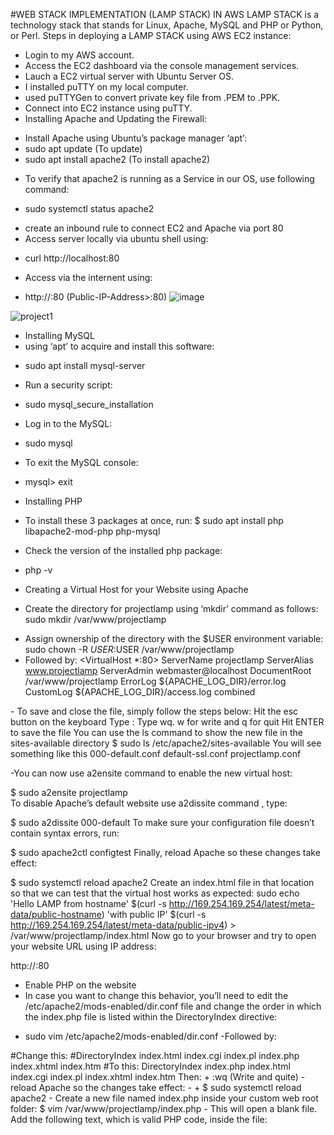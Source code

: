 #WEB STACK IMPLEMENTATION (LAMP STACK) IN AWS
LAMP STACK is a technology stack that stands for Linux, Apache, MySQL and PHP or Python, or Perl.
Steps in deploying a LAMP STACK using AWS EC2 instance:
- Login to my AWS account.
- Access the EC2 dashboard via the console management services.
- Lauch a EC2 virtual server with Ubuntu Server OS.
- I installed puTTY on my local computer.
- used puTTYGen to convert private key file from .PEM to .PPK.
- Connect into EC2 instance using puTTY.
- Installing Apache and Updating the Firewall:
+ Install Apache using Ubuntu’s package manager ‘apt’:
+  sudo apt update (To update)
+  sudo apt install apache2 (To install apache2)
- To verify that apache2 is running as a Service in our OS, use following command:
+ sudo systemctl status apache2
- create an inbound rule to connect EC2 and Apache via port 80 
- Access server locally via ubuntu shell using:
+ curl http://localhost:80 
- Access via the internent using:
+ http://<Public-IP-Address>:80  (Public-IP-Address>:80)
![image](https://user-images.githubusercontent.com/40290711/115018503-d67e5100-9eaf-11eb-896c-d52f25d63dea.png)
    
 ![project1](https://user-images.githubusercontent.com/40290711/115021441-ded88b00-9eb3-11eb-9098-44ec65832747.PNG)
- Installing MySQL
- using ‘apt’ to acquire and install this software:
+ sudo apt install mysql-server
- Run a security script:
+  sudo mysql_secure_installation
- Log in to the MySQL:
+ sudo mysql
- To exit the MySQL console:
+ mysql> exit
- Installing PHP
+ To install these 3 packages at once, run:
$ sudo apt install php libapache2-mod-php php-mysql
- Check the version of the installed php package:
+ php -v
-  Creating a Virtual Host for your Website using Apache
+ Create the directory for projectlamp using ‘mkdir’ command as follows:
sudo mkdir /var/www/projectlamp
- Assign ownership of the directory with the $USER environment variable:
sudo chown -R $USER:$USER /var/www/projectlamp
- Followed by:
<VirtualHost *:80>
    ServerName projectlamp
    ServerAlias www.projectlamp 
    ServerAdmin webmaster@localhost
    DocumentRoot /var/www/projectlamp
    ErrorLog ${APACHE_LOG_DIR}/error.log
    CustomLog ${APACHE_LOG_DIR}/access.log combined
</VirtualHost>  
- To save and close the file, simply follow the steps below:
Hit the esc button on the keyboard
Type :
Type wq. w for write and q for quit
Hit ENTER to save the file
You can use the ls command to show the new file in the sites-available directory
$ sudo ls /etc/apache2/sites-available
You will see something like this
000-default.conf  default-ssl.conf  projectlamp.conf
    
-You can now use a2ensite command to enable the new virtual host:

$ sudo a2ensite projectlamp  
To disable Apache’s default website use a2dissite command , type:

$ sudo a2dissite 000-default
To make sure your configuration file doesn’t contain syntax errors, run:

$ sudo apache2ctl configtest
Finally, reload Apache so these changes take effect:

$ sudo systemctl reload apache2
 Create an index.html file in that location so that we can test that the virtual host works as expected:
sudo echo 'Hello LAMP from hostname' $(curl -s http://169.254.169.254/latest/meta-data/public-hostname) 'with public IP' $(curl -s http://169.254.169.254/latest/meta-data/public-ipv4) > /var/www/projectlamp/index.html
Now go to your browser and try to open your website URL using IP address:

http://<Public-IP-Address>:80
- Enable PHP on the website
- In case you want to change this behavior, you’ll need to edit the /etc/apache2/mods-enabled/dir.conf file and change the order in which the index.php file is listed within the DirectoryIndex directive:
+ sudo vim /etc/apache2/mods-enabled/dir.conf
-Followed by:
<IfModule mod_dir.c>
        #Change this:
        #DirectoryIndex index.html index.cgi index.pl index.php index.xhtml index.htm
        #To this:
        DirectoryIndex index.php index.html index.cgi index.pl index.xhtml index.htm
</IfModule>
Then:
+ :wq (Write and quite)
- reload Apache so the changes take effect:
- 
+ $ sudo systemctl reload apache2
- Create a new file named index.php inside your custom web root folder:
$ vim /var/www/projectlamp/index.php
- This will open a blank file. Add the following text, which is valid PHP code, inside the file:

<?php
phpinfo();

![project1](https://user-images.githubusercontent.com/40290711/115021441-ded88b00-9eb3-11eb-9098-44ec65832747.PNG)
- After checking the relevant information about your PHP server through that page, it’s best to remove the file you created as it contains sensitive information about your PHP environment -and your Ubuntu server. You can use rm to do so:
+ $ sudo rm /var/www/projectlamp/index.ph
